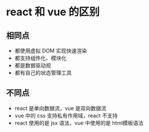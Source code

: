 # react 和 vue 的区别
## 相同点
- 都使用虚拟 DOM 实现快速渲染
- 都支持组件化、模块化
- 都是数据驱动视
- 都有自己的状态管理工具
## 不同点
- react 是单向数据流，vue 是双向数据流
- vue 中的 css 支持私有作用域，react 不支持
- react 使用的是 jsx 语法，vue 中使用的是 html模板语法